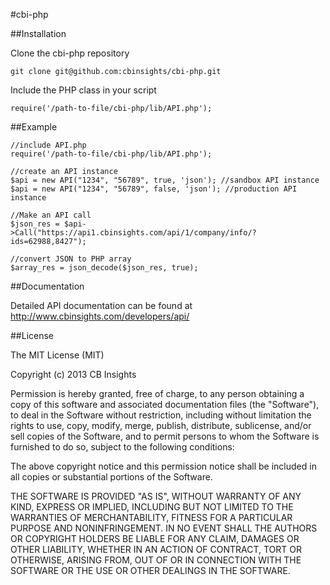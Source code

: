 #cbi-php

##Installation

Clone the cbi-php repository

<pre><code>git clone git@github.com:cbinsights/cbi-php.git</code></pre>

Include the PHP class in your script

<pre><code>require('/path-to-file/cbi-php/lib/API.php');</code></pre>

##Example

<pre><code>//include API.php
require('/path-to-file/cbi-php/lib/API.php');

//create an API instance
$api = new API("1234", "56789", true, 'json'); //sandbox API instance
$api = new API("1234", "56789", false, 'json'); //production API instance

//Make an API call
$json_res = $api->Call("https://api1.cbinsights.com/api/1/company/info/?ids=62988,8427");

//convert JSON to PHP array
$array_res = json_decode($json_res, true);
</code></pre>

##Documentation

Detailed API documentation can be found at http://www.cbinsights.com/developers/api/


##License

The MIT License (MIT)

Copyright (c) 2013 CB Insights

Permission is hereby granted, free of charge, to any person obtaining a copy of
this software and associated documentation files (the "Software"), to deal in
the Software without restriction, including without limitation the rights to
use, copy, modify, merge, publish, distribute, sublicense, and/or sell copies of
the Software, and to permit persons to whom the Software is furnished to do so,
subject to the following conditions:

The above copyright notice and this permission notice shall be included in all
copies or substantial portions of the Software.

THE SOFTWARE IS PROVIDED "AS IS", WITHOUT WARRANTY OF ANY KIND, EXPRESS OR
IMPLIED, INCLUDING BUT NOT LIMITED TO THE WARRANTIES OF MERCHANTABILITY, FITNESS
FOR A PARTICULAR PURPOSE AND NONINFRINGEMENT. IN NO EVENT SHALL THE AUTHORS OR
COPYRIGHT HOLDERS BE LIABLE FOR ANY CLAIM, DAMAGES OR OTHER LIABILITY, WHETHER
IN AN ACTION OF CONTRACT, TORT OR OTHERWISE, ARISING FROM, OUT OF OR IN
CONNECTION WITH THE SOFTWARE OR THE USE OR OTHER DEALINGS IN THE SOFTWARE.
